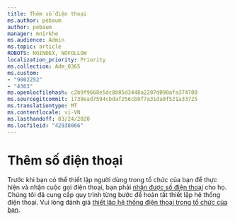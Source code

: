 ```yaml
---
title: Thêm số điện thoại
ms.author: pebaum
author: pebaum
manager: mnirkhe
ms.audience: Admin
ms.topic: article
ROBOTS: NOINDEX, NOFOLLOW
localization_priority: Priority
ms.collection: Adm_O365
ms.custom:
- "9002252"
- "4363"
ms.openlocfilehash: c2b9f9668e5dc8b85d3448a2207d090afa374708
ms.sourcegitcommit: 1739ead7594cbdaf256cb9f7a31da8f521a33725
ms.translationtype: MT
ms.contentlocale: vi-VN
ms.lasthandoff: 03/24/2020
ms.locfileid: "42938066"
---
```

# <a name="add-phone-number"></a>Thêm số điện thoại

Trước khi bạn có thể thiết lập người dùng trong tổ chức của bạn để thực hiện và nhận cuộc gọi điện thoại, bạn phải [nhận được số điện thoại](https://docs.microsoft.com/MicrosoftTeams/phone-number-calling-plans/port-order-overview) cho họ. Chúng tôi đã cung cấp quy trình từng bước để hoàn tất thiết lập hệ thống điện thoại. Vui lòng đánh giá [thiết lập hệ thống điện thoại trong tổ chức của bạn](https://docs.microsoft.com/MicrosoftTeams/phone-number-calling-plans/port-order-overview). 
